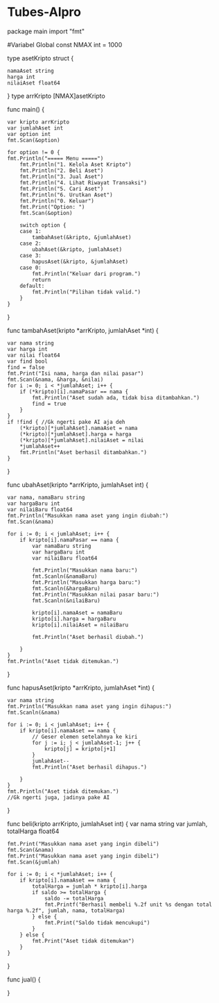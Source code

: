 # Tubes-Alpro
package main
import "fmt"

#Variabel Global
const NMAX int = 1000

type asetKripto struct { 

	namaAset string
	harga int
	nilaiAset float64
}
type arrKripto [NMAX]asetKripto

func main() {

	var kripto arrKripto
	var jumlahAset int
	var option int
	fmt.Scan(&option)
 
	for option != 0 {
	fmt.Println("===== Menu =====")
        fmt.Println("1. Kelola Aset Kripto")
        fmt.Println("2. Beli Aset")
        fmt.Println("3. Jual Aset")
        fmt.Println("4. Lihat Riwayat Transaksi")
        fmt.Println("5. Cari Aset")
        fmt.Println("6. Urutkan Aset")
        fmt.Println("0. Keluar")
        fmt.Print("Option: ")
		fmt.Scan(&option)
		
		switch option {
		case 1:
			tambahAset(&kripto, &jumlahAset)
		case 2:
			ubahAset(&kripto, jumlahAset)
		case 3:
			hapusAset(&kripto, &jumlahAset)
		case 0:
			fmt.Println("Keluar dari program.")
			return
		default:
			fmt.Println("Pilihan tidak valid.")
		}
	}
}

func tambahAset(kripto *arrKripto, jumlahAset *int) {

	var nama string
	var harga int
	var nilai float64
	var find bool
	find = false 
	fmt.Print("Isi nama, harga dan nilai pasar")
	fmt.Scan(&nama, &harga, &nilai)
	for i := 0; i < *jumlahAset; i++ {
		if (*kripto)[i].namaPasar == nama {
			fmt.Println("Aset sudah ada, tidak bisa ditambahkan.")
			find = true
		}
	}
	if !find { //Gk ngerti pake AI aja deh
		(*kripto)[*jumlahAset].namaAset = nama
		(*kripto)[*jumlahAset].harga = harga
		(*kripto)[*jumlahAset].nilaiAset = nilai
		*jumlahAset++
		fmt.Println("Aset berhasil ditambahkan.")
	}
}

func ubahAset(kripto *arrKripto, jumlahAset int) {

	var nama, namaBaru string
	var hargaBaru int
	var nilaiBaru float64
	fmt.Println("Masukkan nama aset yang ingin diubah:")
	fmt.Scan(&nama)

	for i := 0; i < jumlahAset; i++ {
		if kripto[i].namaPasar == nama {
			var namaBaru string
			var hargaBaru int
			var nilaiBaru float64

			fmt.Println("Masukkan nama baru:")
			fmt.Scanln(&namaBaru)
			fmt.Println("Masukkan harga baru:")
			fmt.Scanln(&hargaBaru)
			fmt.Println("Masukkan nilai pasar baru:")
			fmt.Scanln(&nilaiBaru)

			kripto[i].namaAset = namaBaru
			kripto[i].harga = hargaBaru
			kripto[i].nilaiAset = nilaiBaru

			fmt.Println("Aset berhasil diubah.")
			
		}
	}
	fmt.Println("Aset tidak ditemukan.")
}

func hapusAset(kripto *arrKripto, jumlahAset *int) {
	
	var nama string
	fmt.Println("Masukkan nama aset yang ingin dihapus:")
	fmt.Scanln(&nama)
	
	for i := 0; i < jumlahAset; i++ {
		if kripto[i].namaAset == nama {
			// Geser elemen setelahnya ke kiri
			for j := i; j < jumlahAset-1; j++ {
				kripto[j] = kripto[j+1]
			}
			jumlahAset--
			fmt.Println("Aset berhasil dihapus.")
			
		}
	}
	fmt.Println("Aset tidak ditemukan.")
 	//Gk ngerti juga, jadinya pake AI
}

func beli(kripto arrKripto, jumlahAset int) {
	var nama string
	var jumlah, totalHarga float64
	
	fmt.Print("Masukkan nama aset yang ingin dibeli")
	fmt.Scan(&nama)
	fmt.Print("Masukkan nama aset yang ingin dibeli")
	fmt.Scan(&jumlah)
	
	for i := 0; i < *jumlahAset; i++ {
		if kripto[i].namaAset == nama {
			totalHarga = jumlah * kripto[i].harga
			if saldo >= totalHarga {
				saldo -= totalHarga
				fmt.Printf("Berhasil membeli %.2f unit %s dengan total harga %.2f", jumlah, nama, totalHarga)
			} else {
				fmt.Print("Saldo tidak mencukupi")
			}
		} else {
			fmt.Print("Aset tidak ditemukan")
		}
	}
}

func jual() {
	
}
